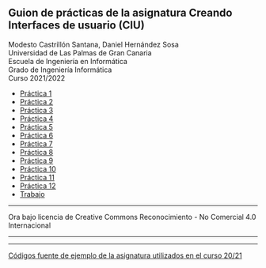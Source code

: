 ## Guion de prácticas de la asignatura Creando Interfaces de usuario (CIU)

Modesto Castrillón Santana, Daniel Hernández Sosa  
Universidad de Las Palmas de Gran Canaria  
Escuela de Ingeniería en Informática  
Grado de Ingeniería Informática  
Curso 2021/2022



- [Práctica 1](P1/README.md)
- [Práctica 2](P2/README.md)
- [Práctica 3](P3/README.md)
- [Práctica 4](P4/README.md)
- [Práctica 5](P5/README.md)
- [Práctica 6](P6/README.md)
- [Práctica 7](P7/README.md)
- [Práctica 8](P8/README.md)
- [Práctica 9](P9/README.md)
- [Práctica 10](P10/README.md)
- [Práctica 11](P11/README.md)
- [Práctica 12](P12/README.md)
- [Trabajo](Trabajo/README.md)

***
Ora bajo licencia de Creative Commons Reconocimiento - No Comercial 4.0 Internacional

***
***
[Códigos fuente de ejemplo de la asignatura utilizados en el curso 20/21](https://github.com/otsedom/CIU)
